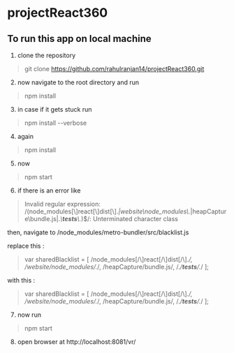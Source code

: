 # projectReact360

## To run this app on local machine

1. clone the repository

>  git clone https://github.com/rahulranjan14/projectReact360.git

2. now navigate to the root directory and run

>  npm install

3. in case if it gets stuck run

>  npm install --verbose  

4. again

> npm install

5. now 

> npm start

6. if there is an error like 

> Invalid regular expression: /(node_modules[\\\]react[\\\]dist[\\\].*|website\\node_modules\\.*|heapCapture\\bundle\.js|.*\\__tests__\\.*)$/: Unterminated character 
class

then, navigate to /node_modules/metro-bundler/src/blacklist.js

replace this :

> var sharedBlacklist = [
  /node_modules[/\\]react[/\\]dist[/\\].*/,
  /website\/node_modules\/.*/,
  /heapCapture\/bundle\.js/,
  /.*\/__tests__\/.*/
];

with this :

> var sharedBlacklist = [
  /node_modules[\/\\]react[\/\\]dist[\/\\].*/,
  /website\/node_modules\/.*/,
  /heapCapture\/bundle\.js/,
  /.*\/__tests__\/.*/
];

7. now run

> npm start

8. open browser at http://localhost:8081/vr/
